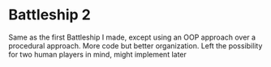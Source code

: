 # Battleship 2

Same as the first Battleship I made, except using an OOP approach over a procedural approach.  More code but better organization.  Left the possibility for two human players in mind, might implement later
